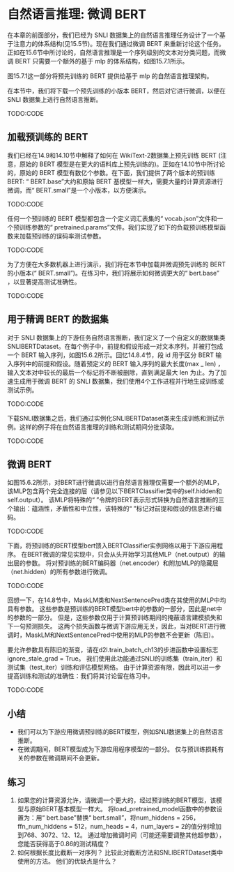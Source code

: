 

<!--
 * @version:
 * @Author:  StevenJokes https://github.com/StevenJokes
 * @Date: 2020-07-15 01:25:27
 * @LastEditors:  StevenJokes https://github.com/StevenJokes
 * @LastEditTime: 2020-07-15 01:39:40
 * @Description:
 * @TODO::
 * @Reference:
-->

# 自然语言推理: 微调 BERT

在本章的前面部分，我们已经为 SNLI 数据集上的自然语言推理任务设计了一个基于注意力的体系结构(见15.5节)。现在我们通过微调 BERT 来重新讨论这个任务。正如在15.6节中所讨论的，自然语言推理是一个序列级别的文本对分类问题，而微调 BERT 只需要一个额外的基于 mlp 的体系结构，如图15.7.1所示。

图15.7.1这一部分将预先训练的 BERT 提供给基于 mlp 的自然语言推理架构。

在本节中，我们将下载一个预先训练的小版本 BERT，然后对它进行微调，以便在 SNLI 数据集上进行自然语言推断。

TODO:CODE

## 加载预训练的 BERT

我们已经在14.9和14.10节中解释了如何在 WikiText-2数据集上预先训练 BERT (注意，原始的 BERT 模型是在更大的语料库上预先训练的)。正如在14.10节中所讨论的，原始的 BERT 模型有数亿个参数。在下面，我们提供了两个版本的预训练 BERT: “ BERT.base”大约和原始 BERT 基模型一样大，需要大量的计算资源进行微调，而“ BERT.small”是一个小版本，以方便演示。

TODO:CODE

任何一个预训练的 BERT 模型都包含一个定义词汇表集的“ vocab.json”文件和一个预训练参数的“ pretrained.params”文件。我们实现了如下的负载预训练模型函数来加载预训练的误码率测试参数。

TODO:CODE

为了方便在大多数机器上进行演示，我们将在本节中加载并微调预先训练的 BERT 的小版本(“ BERT.small”)。在练习中，我们将展示如何微调更大的“ bert.base” ，以显著提高测试准确性。

TODO:CODE


## 用于精调 BERT 的数据集

对于 SNLI 数据集上的下游任务自然语言推断，我们定义了一个自定义的数据集类 SNLIBERTDataset。在每个例子中，前提和假设形成一对文本序列，并被打包成一个 BERT 输入序列，如图15.6.2所示。回忆14.8.4节，段 id 用于区分 BERT 输入序列中的前提和假设。随着预定义的 BERT 输入序列的最大长度(max _ len) ，输入文本对中较长的最后一个标记将不断被删除，直到满足最大 len 为止。为了加速生成用于微调 BERT 的 SNLI 数据集，我们使用4个工作进程并行地生成训练或测试示例。

TODO:CODE

下载SNLI数据集之后，我们通过实例化SNLIBERTDataset类来生成训练和测试示例。这样的例子将在自然语言推理的训练和测试期间分批读取。

TODO:CODE

## 微调 BERT

如图15.6.2所示，对BERT进行微调以进行自然语言推理仅需要一个额外的MLP，该MLP包含两个完全连接的层（请参见以下BERTClassifier类中的self.hidden和self.output）。 该MLP将特殊的“ <cls>”令牌的BERT表示形式转换为自然语言推断的三个输出：蕴涵性，矛盾性和中立性，该特殊的“ <cls>”标记对前提和假设的信息进行编码。

TODO:CODE

下面，将预训练的BERT模型bert馈入BERTClassifier实例网络以用于下游应用程序。 在BERT微调的常见实现中，只会从头开始学习其他MLP（net.output）的输出层的参数。 将对预训练的BERT编码器（net.encoder）和附加MLP的隐藏层（net.hidden）的所有参数进行微调。

TODO:CODE

回想一下，在14.8节中，MaskLM类和NextSentencePred类在其使用的MLP中均具有参数。 这些参数是预训练的BERT模型bert中的参数的一部分，因此是net中的参数的一部分。 但是，这些参数仅用于计算预训练期间的掩蔽语言建模损失和下一句预测损失。 这两个损失函数与微调下游应用无关，因此，当对BERT进行微调时，MaskLM和NextSentencePred中使用的MLP的参数不会更新（陈旧）。

要允许参数具有陈旧的渐变，请在d2l.train_batch_ch13的步进函数中设置标志ignore_stale_grad = True。 我们使用此功能通过SNLI的训练集（train_iter）和测试集（test_iter）训练和评估模型网络。 由于计算资源有限，因此可以进一步提高训练和测试的准确性：我们将其讨论留在练习中。

TODO:CODE

## 小结

* 我们可以为下游应用微调预训练的BERT模型，例如SNLI数据集上的自然语言推断。
* 在微调期间，BERT模型成为下游应用程序模型的一部分。 仅与预训练损耗有关的参数在微调期间不会更新。

## 练习

1. 如果您的计算资源允许，请微调一个更大的，经过预训练的BERT模型，该模型与原始BERT基本模型一样大。 将load_pretrained_model函数中的参数设置为：用“ bert.base”替换“ bert.small”，将num_hiddens = 256，ffn_num_hiddens = 512，num_heads = 4，num_layers = 2的值分别增加到768、3072、12、12。 通过增加微调时间（可能还需要调整其他超参数），您能否获得高于0.86的测试精度？
1. 如何根据长度比截断一对序列？ 比较此对截断方法和SNLIBERTDataset类中使用的方法。 他们的优缺点是什么？

